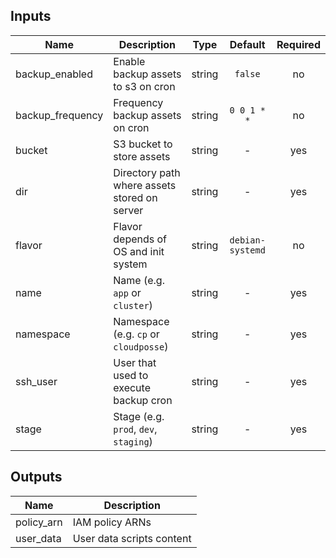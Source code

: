 ## Inputs

| Name | Description | Type | Default | Required |
|------|-------------|:----:|:-----:|:-----:|
| backup_enabled | Enable backup assets to s3 on cron | string | `false` | no |
| backup_frequency | Frequency backup assets on cron | string | `0 0 1 * *` | no |
| bucket | S3 bucket to store assets | string | - | yes |
| dir | Directory path where assets stored on server | string | - | yes |
| flavor | Flavor depends of OS and init system | string | `debian-systemd` | no |
| name | Name  (e.g. `app` or `cluster`) | string | - | yes |
| namespace | Namespace (e.g. `cp` or `cloudposse`) | string | - | yes |
| ssh_user | User that used to execute backup cron | string | - | yes |
| stage | Stage (e.g. `prod`, `dev`, `staging`) | string | - | yes |

## Outputs

| Name | Description |
|------|-------------|
| policy_arn | IAM policy ARNs |
| user_data | User data scripts content |

